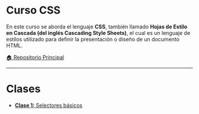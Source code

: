 # Curso CSS

En este curso se aborda el lenguaje **CSS**, también llamado **Hojas de Estilo en Cascada (del inglés Cascading Style Sheets)**, el cual es un lenguaje de estilos utilizado para definir la presentación o diseño de un documento HTML.

[🏠 Repositorio Principal](https://github.com/andreiDev1/CursoDesarrolloWeb-main-)

---

# Clases  
  
  - [**Clase 1:** Selectores básicos](https://github.com/walterarriaza/CursoDesarrolloWeb/tree/main/02-%20CursoCSS/Clase_1)






